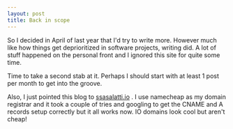```yaml
---
layout: post
title: Back in scope
---
```

So I decided in April of last year that I'd try to write more. However much like how things get deprioritized in software projects, writing did. A lot of stuff happened on the personal front and I ignored this site for quite some time. 

Time to take a second stab at it. Perhaps I should start with at least 1 post per month to get into the groove. 

Also, I just pointed this blog to [ssasalatti.io](http://sasalatti.io) . I use namecheap as my domain registrar and it took a couple of tries and googling to get the CNAME and A records setup correctly but it all works now. IO domains look cool but aren't cheap!

